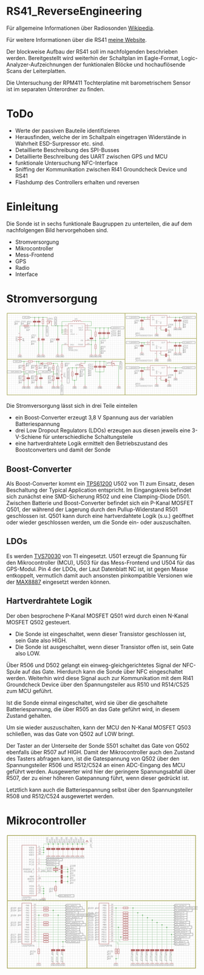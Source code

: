 # RS41_ReverseEngineering
Für allgemeine Informationen über Radiosonden [Wikipedia](https://de.wikipedia.org/wiki/Radiosonde).

Für weitere Informationen über die RS41 [meine Website](https://example.com).

Der blockweise Aufbau der RS41 soll im nachfolgenden beschrieben werden. Bereitgestellt wird weiterhin der Schaltplan im Eagle-Format, Logic-Analyzer-Aufzeichnungen der funktionalen Blöcke und hochauflösende Scans der Leiterplatten.

Die Untersuchung der RPM411 Tochterplatine mit barometrischem Sensor ist im separaten Unterordner zu finden.

# ToDo
* Werte der passiven Bauteile identifizieren
* Herausfinden, welche der im Schaltpaln eingetragen Widerstände in Wahrheit ESD-Surpressor etc. sind.
* Detaillierte Beschreibung des SPI-Busses
* Detaillierte Beschreibung des UART zwischen GPS und MCU
* funktionale Untersuchung NFC-Interface
* Sniffing der Kommunikation zwischen RI41 Groundcheck Device und RS41
* Flashdump des Controllers erhalten und reversen

# Einleitung
Die Sonde ist in sechs funktionale Baugruppen zu unterteilen, die auf dem nachfolgengen Bild hervorgehoben sind.

* Stromversorgung
* Mikrocontroller
* Mess-Frontend
* GPS
* Radio
* Interface

# Stromversorgung
![Power Supply](__used_img__/supply_sch.png?raw=true "Power Supply")

Die Stromversorgung lässt sich in drei Teile einteilen

* ein Boost-Converter erzeugt 3,8 V Spannung aus der variablen Batteriespannung
* drei Low Dropout Regulators (LDOs) erzeugen aus diesen jeweils eine 3-V-Schiene für unterschiedliche Schaltungsteile
* eine hartverdrahtete Logik ermittelt den Betriebszustand des Boostconverters und damit der Sonde

## Boost-Converter
Als Boost-Converter kommt ein [TPS61200](http://www.ti.com/lit/ds/symlink/tps61200.pdf) U502 von TI zum Einsatz, desen Beschaltung der Typical Application entspricht. Im Eingangskreis befindet sich zunächst eine SMD-Sicherung R502 und eine Clamping-Diode D501. Zwischen Batterie und Boost-Converter befindet sich ein P-Kanal MOSFET Q501, der während der Lagerung durch den Pullup-Widerstand R501 geschlossen ist. Q501 kann durch eine hartverdahtete Logik (s.u.) geöffnet oder wieder geschlossen werden, um die Sonde ein- oder auszuschalten.

## LDOs
Es werden [TVS70030](http://www.ti.com/lit/ds/symlink/tlv700-q1.pdf) von TI eingesetzt. U501 erzeugt die Spannung für den Mikrocontroller (MCU), U503 für das Mess-Frontend und U504 für das GPS-Modul. Pin 4 der LDOs, der Laut Datenblatt NC ist, ist gegen Masse entkoppelt, vermutlich damit auch ansonsten pinkompatible Versionen wie der [MAX8887](https://datasheets.maximintegrated.com/en/ds/MAX8887-MAX8888.pdf) eingesetzt werden können.

## Hartverdrahtete Logik
Der oben besprochene P-Kanal MOSFET Q501 wird durch einen N-Kanal MOSFET Q502 gesteuert. 
* Die Sonde ist eingeschaltet, wenn dieser Transistor geschlossen ist, sein Gate also HIGH.
* Die Sonde ist ausgeschaltet, wenn dieser Transistor offen ist, sein Gate also LOW.

Über R506 und D502 gelangt ein einweg-gleichgerichtetes Signal der NFC-Spule auf das Gate. Hierdurch kann die Sonde über NFC eingeschaltet werden. Weiterhin wird diese Signal auch zur Kommunikation mit dem RI41 Groundcheck Device über den Spannungsteiler aus R510 und R514/C525 zum MCU geführt.

Ist die Sonde einmal eingeschaltet, wird sie über die geschaltete Batteriespannung, die über R505 an das Gate geführt wird, in diesem Zustand gehalten.

Um sie wieder auszuschalten, kann der MCU den N-Kanal MOSFET Q503 schließen, was das Gate von Q502 auf LOW bringt.

Der Taster an der Unterseite der Sonde S501 schaltet das Gate von Q502 ebenfalls über R507 auf HIGH. Damit der Mikrocontroller auch den Zustand des Tasters abfragen kann, ist die Gatespannung von Q502 über den Spannungsteiler R506 und R512/C524 an einen ADC-Eingang des MCU geführt werden. Ausgewerter wird hier der geringere Spannungsabfall über R507, der zu einer höheren Gatepannung führt, wenn dieser gedrückt ist.

Letztlich kann auch die Batteriespannung selbst über den Spannungsteiler R508 und R512/C524 ausgewertet werden.

# Mikrocontroller
![Microcontroller](__used_img__/mcu_sch.png?raw=true "Microcontroller")
